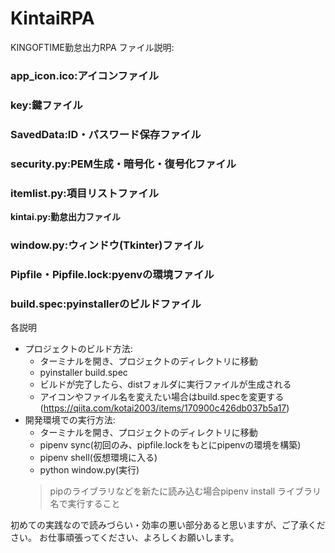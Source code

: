 ﻿# KintaiRPA
KINGOFTIME勤怠出力RPA
ファイル説明:
### app_icon.ico:アイコンファイル
### key:鍵ファイル
### SavedData:ID・パスワード保存ファイル
### security.py:PEM生成・暗号化・復号化ファイル
### itemlist.py:項目リストファイル
**kintai.py:勤怠出力ファイル**
### window.py:ウィンドウ(Tkinter)ファイル
### Pipfile・Pipfile.lock:pyenvの環境ファイル
### build.spec:pyinstallerのビルドファイル

各説明
- プロジェクトのビルド方法:
    - ターミナルを開き、プロジェクトのディレクトリに移動
    - pyinstaller build.spec
    - ビルドが完了したら、distフォルダに実行ファイルが生成される
    - アイコンやファイル名を変えたい場合はbuild.specを変更する(https://qiita.com/kotai2003/items/170900c426db037b5a17)
- 開発環境での実行方法:
    - ターミナルを開き、プロジェクトのディレクトリに移動
    - pipenv sync(初回のみ、pipfile.lockをもとにpipenvの環境を構築)
    - pipenv shell(仮想環境に入る)
    - python window.py(実行)
    > pipのライブラリなどを新たに読み込む場合pipenv install ライブラリ名で実行すること


初めての実践なので読みづらい・効率の悪い部分あると思いますが、ご了承ください。
お仕事頑張ってください、よろしくお願いします。
